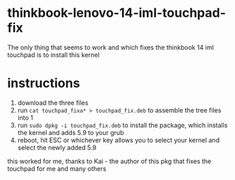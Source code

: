 # thinkbook-lenovo-14-iml-touchpad-fix
The only thing that seems to work and which fixes the thinkbook 14 iml touchpad is to install this kernel

# instructions
1. download the three files
2. run ```cat touchpad_fixa* > touchpad_fix.deb``` to assemble the tree files into 1
3. run ```sudo dpkg -i touchpad_fix.deb``` to install the package, which installs the kernel and adds 5.9 to your grub
4. reboot, hit ESC or whichever key allows you to select your kernel and select the newly added 5.9

this worked for me, thanks to Kai - the author of this pkg that fixes the touchpad for me and many others
